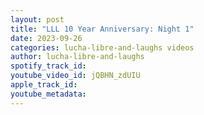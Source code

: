 ```yaml
---
layout: post
title: "LLL 10 Year Anniversary: Night 1"
date: 2023-09-26
categories: lucha-libre-and-laughs videos
author: lucha-libre-and-laughs
spotify_track_id: 
youtube_video_id: jQBHN_zdUIU
apple_track_id: 
youtube_metadata: 
---
```

